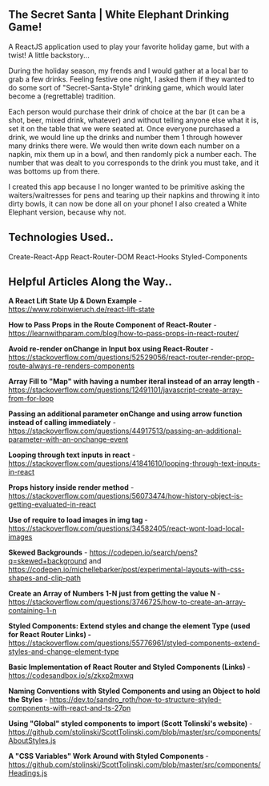 ## The Secret Santa | White Elephant Drinking Game!
A ReactJS application used to play your favorite holiday game, but with a twist! A little backstory...

During the holiday season, my frends and I would gather at a local bar to grab a few drinks. Feeling festive one night, I asked them if they wanted to do some sort of "Secret-Santa-Style" drinking game, which would later become a (regrettable) tradition. 

Each person would purchase their drink of choice at the bar (it can be a shot, beer, mixed drink, whatever) and without telling anyone else what it is, set it on the table that we were seated at. Once everyone purchased a drink, we would line up the drinks and number them 1 through however many drinks there were. We would then write down each number on a napkin, mix them up in a bowl, and then randomly pick a number each. The number that was dealt to you corresponds to the drink you must take, and it was bottoms up from there.

I created this app because I no longer wanted to be primitive asking the waiters/waitresses for pens and tearing up their napkins and throwing it into dirty bowls, it can now be done all on your phone! I also created a White Elephant version, because why not.

## Technologies Used..
Create-React-App
React-Router-DOM
React-Hooks
Styled-Components


## Helpful Articles Along the Way..

<b>A React Lift State Up & Down Example</b> - https://www.robinwieruch.de/react-lift-state

<b>How to Pass Props in the Route Component of React-Router</b> - https://learnwithparam.com/blog/how-to-pass-props-in-react-router/

<b>Avoid re-render onChange in Input box using React-Router</b> - https://stackoverflow.com/questions/52529056/react-router-render-prop-route-always-re-renders-components

<b>Array Fill to "Map" with having a number iteral instead of an array length </b> - https://stackoverflow.com/questions/12491101/javascript-create-array-from-for-loop

<b>Passing an additional parameter onChange and using arrow function instead of calling immediately</b> - https://stackoverflow.com/questions/44917513/passing-an-additional-parameter-with-an-onchange-event

<b>Looping through text inputs in react</b> - https://stackoverflow.com/questions/41841610/looping-through-text-inputs-in-react

<b>Props history inside render method</b> - https://stackoverflow.com/questions/56073474/how-history-object-is-getting-evaluated-in-react

<b> Use of require to load images in img tag </b> - https://stackoverflow.com/questions/34582405/react-wont-load-local-images

<b>Skewed Backgrounds</b> - https://codepen.io/search/pens?q=skewed+background
and https://codepen.io/michellebarker/post/experimental-layouts-with-css-shapes-and-clip-path

<b> Create an Array of Numbers 1-N just from getting the value N </b> - https://stackoverflow.com/questions/3746725/how-to-create-an-array-containing-1-n

<b>Styled Components: Extend styles and change the element Type (used for React Router Links) - </b> https://stackoverflow.com/questions/55776961/styled-components-extend-styles-and-change-element-type

<b> Basic Implementation of React Router and Styled Components (Links) </b> - https://codesandbox.io/s/zkxp2mxwq

<b> Naming Conventions with Styled Components and using an Object to hold the Styles </b> - https://dev.to/sandro_roth/how-to-structure-styled-components-with-react-and-ts-27pn

<b> Using "Global" styled components to import (Scott Tolinski's website) </b> - https://github.com/stolinski/ScottTolinski.com/blob/master/src/components/AboutStyles.js

<b> A "CSS Variables" Work Around with Styled Components </b> - https://github.com/stolinski/ScottTolinski.com/blob/master/src/components/Headings.js
